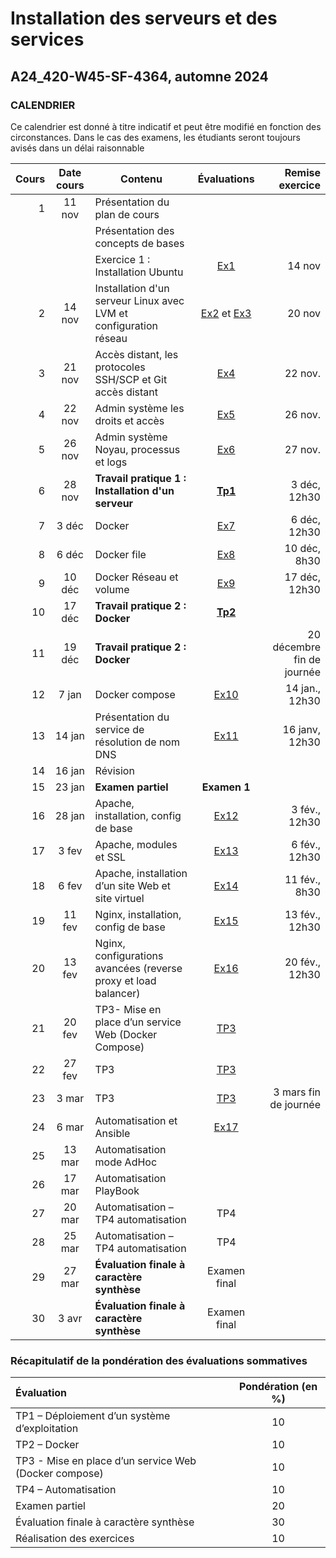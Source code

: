 # Installation des serveurs et des services 
## A24_420-W45-SF-4364, automne 2024

### CALENDRIER

Ce calendrier est donné à titre indicatif et peut être modifié en fonction des circonstances. Dans le cas des examens, les étudiants seront toujours avisés dans un délai raisonnable

|Cours	|Date cours |Contenu|Évaluations|  Remise exercice   
|----------:|:-------------:|----------------|:------:|------:|
|1|	11 nov |Présentation du plan de cours |||
| || Présentation des concepts de bases||
| ||Exercice 1 : Installation Ubuntu |[Ex1](Exercices/Exercice01_InstallationClient.md)|	14 nov|
|2|	14 nov|Installation d'un serveur Linux avec LVM et configuration réseau	 |[Ex2](Exercices/Exercice02_InstallationServeur.md) et [Ex3](Exercices/Exercice03_GestionLVM.md)| 20 nov|
|3| 21 nov|Accès distant, les protocoles SSH/SCP et Git accès distant |[Ex4](Exercices/Exercice04_PriseEnMainSrv.md)| 22 nov.
|4|	22 nov|Admin système les droits et accès |[Ex5](Exercices/Exercice05_AdminSysLinux.md)|26 nov.
|5|	26 nov|Admin système Noyau, processus et logs |[Ex6](Exercices/Exercice06_InstallationEnvTest.md)|27 nov. |
|6|	28 nov|**Travail pratique 1 : Installation d'un serveur** |**[Tp1](TPs/TravailPratique01.md)**|3 déc, 12h30|
|7|	3 déc|Docker	 |[Ex7](Exercices/Exercice07_PriseEnMainConteneur.md)|6 déc, 12h30|
|8|	6 déc|Docker file	 |[Ex8](Exercices/Exercice08_DockerImage.md) |10 déc, 8h30|
|9|	10 déc|Docker Réseau et volume	 |[Ex9](Exercices/Exercice09_DockerRzEtVolume.md) |17 déc, 12h30|
|10| 17 déc|**Travail pratique 2 : Docker**	 |**[Tp2](TPs/TravailPratique02.md)**||
|11| 19 déc |**Travail pratique 2 : Docker**	 | |20 décembre fin de journée|
|12|7 jan|Docker compose |[Ex10](Exercices/Exercice10_DockerCompose.md)|14 jan., 12h30 |
|13|14 jan|	Présentation du service de résolution de nom DNS	|[Ex11](Exercices/Exercice11_DNS.md)|16 janv, 12h30 |
|14|16 jan| Révision	 |||
|15|23 jan|	**Examen partiel** |**Examen 1**|
|16|28 jan|	Apache, installation, config de base	 |[Ex12](Exercices/Exercice12_Apache.md)|3 fév., 12h30 |
|17|3 fev|	Apache, modules et SSL	 |[Ex13](Exercices/Exercice13_Apache_modules-SSL.md)|6 fév., 12h30 |
|18|6 fev|	Apache, installation d’un site Web et site virtuel	 |[Ex14](Exercices/Exercice14_Apache_SiteVirtuel.md)|11 fév., 8h30 |
|19|11 fev|	Nginx, installation, config de base	|[Ex15](Exercices/Exercice15_nginx.md)|13 fév., 12h30|
|20|13 fev|	Nginx, configurations avancées (reverse proxy et load balancer) |[Ex16](Exercices/Exercice16_NginX-equilibreur-repartiteur-de-charge.md)|20 fév., 12h30|	
|21|20 fev| TP3- Mise en place d’un service Web (Docker Compose)|[TP3](TPs/TravailPratique03.md)||
|22|27 fev|	TP3	|[TP3](TPs/TravailPratique03.md)|	|
|23|3 mar| TP3	|[TP3](TPs/TravailPratique03.md)|3 mars fin de journée|
|24|6 mar| Automatisation et Ansible|[Ex17](Exercices/Exercice17_AnsibleMiseEnPlace.md)|
|25|13 mar|Automatisation mode AdHoc||
|26|17 mar|	Automatisation PlayBook	||
|27|20 mar|	Automatisation – TP4 automatisation	|TP4|||
|28|25 mar|	Automatisation – TP4 automatisation	|TP4|||
|29|27 mar|	**Évaluation finale à caractère synthèse**|Examen final|||
|30|3 avr|	**Évaluation finale à caractère synthèse** | Examen final||

### Récapitulatif de la pondération des évaluations sommatives

|Évaluation | Pondération (en %) |
|:-------------|:------:|
|TP1 – Déploiement d’un système d’exploitation	| 10|
|TP2 – Docker	|10|
|TP3 - Mise en place d’un service Web (Docker compose)	| 10|
|TP4 – Automatisation	| 10|
|Examen partiel	| 20|
|Évaluation finale à caractère synthèse	 |30|
|Réalisation des exercices	|10|
